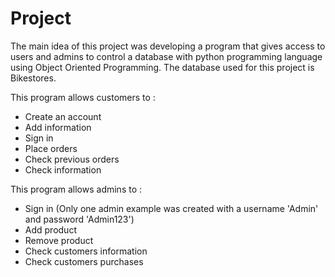 # Project


The main idea of this  project was developing a program that gives access to users and admins to control a database with python 
programming language  using Object Oriented Programming. The database used for this project is Bikestores. 

This program allows customers to :

- Create an account
- Add information
- Sign in
- Place orders
- Check previous orders
- Check information


This program allows admins to :

- Sign in (Only one admin example was created with a username 'Admin' and password 'Admin123')
- Add product
- Remove product
- Check customers information
- Check customers purchases

